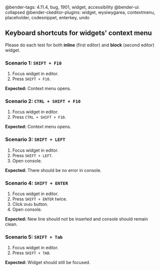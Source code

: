 @bender-tags: 4.11.4, bug, 1901, widget, accessibility
@bender-ui: collapsed
@bender-ckeditor-plugins: widget, wysiwygarea, contextmenu, placeholder, codesnippet, enterkey, undo

## Keyboard shortcuts for widgets' context menu

Please do each test for both **inline** (first editor) and **block** (second editor) widget.

### Scenario 1: `SHIFT + F10`

1. Focus widget in editor.
1. Press `SHIFT + F10`.

**Expected:** Context menu opens.

### Scenario 2: `CTRL + SHIFT + F10`

1. Focus widget in editor.
1. Press `CTRL + SHIFT + F10`.

**Expected:** Context menu opens.

### Scenario 3: `SHIFT + LEFT`

1. Focus widget in editor.
1. Press `SHIFT + LEFT`.
1. Open console.

**Expected:** There should be no error in console.

### Scenario 4: `SHIFT + ENTER`

1. Focus widget in editor.
1. Press `SHIFT + ENTER` twice.
1. Click `Undo` button.
1. Open console.

**Expected:** New line should not be inserted and console should remain clean.

### Scenario 5: `SHIFT + Tab`

1. Focus widget in editor.
1. Press `SHIFT + TAB`.

**Expected:** Widget should still be focused.
